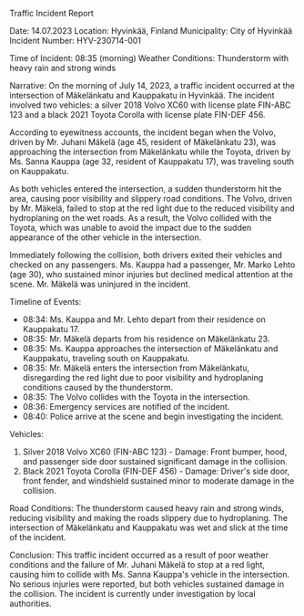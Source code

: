  Traffic Incident Report

Date: 14.07.2023
Location: Hyvinkää, Finland
Municipality: City of Hyvinkää
Incident Number: HYV-230714-001

Time of Incident: 08:35 (morning)
Weather Conditions: Thunderstorm with heavy rain and strong winds

Narrative:
On the morning of July 14, 2023, a traffic incident occurred at the intersection of Mäkelänkatu and Kauppakatu in Hyvinkää. The incident involved two vehicles: a silver 2018 Volvo XC60 with license plate FIN-ABC 123 and a black 2021 Toyota Corolla with license plate FIN-DEF 456.

According to eyewitness accounts, the incident began when the Volvo, driven by Mr. Juhani Mäkelä (age 45, resident of Mäkelänkatu 23), was approaching the intersection from Mäkelänkatu while the Toyota, driven by Ms. Sanna Kauppa (age 32, resident of Kauppakatu 17), was traveling south on Kauppakatu.

As both vehicles entered the intersection, a sudden thunderstorm hit the area, causing poor visibility and slippery road conditions. The Volvo, driven by Mr. Mäkelä, failed to stop at the red light due to the reduced visibility and hydroplaning on the wet roads. As a result, the Volvo collided with the Toyota, which was unable to avoid the impact due to the sudden appearance of the other vehicle in the intersection.

Immediately following the collision, both drivers exited their vehicles and checked on any passengers. Ms. Kauppa had a passenger, Mr. Marko Lehto (age 30), who sustained minor injuries but declined medical attention at the scene. Mr. Mäkelä was uninjured in the incident.

Timeline of Events:
- 08:34: Ms. Kauppa and Mr. Lehto depart from their residence on Kauppakatu 17.
- 08:35: Mr. Mäkelä departs from his residence on Mäkelänkatu 23.
- 08:35: Ms. Kauppa approaches the intersection of Mäkelänkatu and Kauppakatu, traveling south on Kauppakatu.
- 08:35: Mr. Mäkelä enters the intersection from Mäkelänkatu, disregarding the red light due to poor visibility and hydroplaning conditions caused by the thunderstorm.
- 08:35: The Volvo collides with the Toyota in the intersection.
- 08:36: Emergency services are notified of the incident.
- 08:40: Police arrive at the scene and begin investigating the incident.

Vehicles:
1. Silver 2018 Volvo XC60 (FIN-ABC 123) - Damage: Front bumper, hood, and passenger side door sustained significant damage in the collision.
2. Black 2021 Toyota Corolla (FIN-DEF 456) - Damage: Driver's side door, front fender, and windshield sustained minor to moderate damage in the collision.

Road Conditions:
The thunderstorm caused heavy rain and strong winds, reducing visibility and making the roads slippery due to hydroplaning. The intersection of Mäkelänkatu and Kauppakatu was wet and slick at the time of the incident.

Conclusion:
This traffic incident occurred as a result of poor weather conditions and the failure of Mr. Juhani Mäkelä to stop at a red light, causing him to collide with Ms. Sanna Kauppa's vehicle in the intersection. No serious injuries were reported, but both vehicles sustained damage in the collision. The incident is currently under investigation by local authorities.